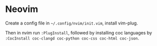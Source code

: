 # Neovim

Create a config file in `~/.config/nvim/init.vim`, install vim-plug.

Then in nvim run `:PlugInstall`, followed by installing coc languages by `:CocInstall coc-clangd coc-python coc-css coc-html coc-json`.
